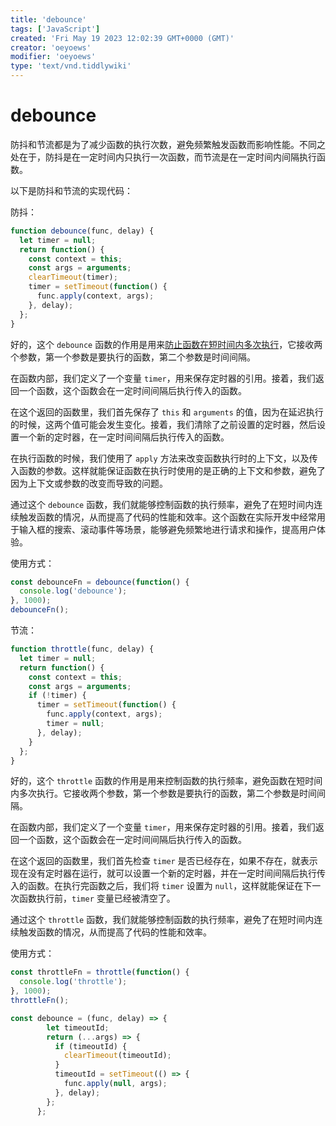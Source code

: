 ```yaml
---
title: 'debounce'
tags: ['JavaScript']
created: 'Fri May 19 2023 12:02:39 GMT+0000 (GMT)'
creator: 'oeyoews'
modifier: 'oeyoews'
type: 'text/vnd.tiddlywiki'
---
```


# debounce

防抖和节流都是为了减少函数的执行次数，避免频繁触发函数而影响性能。不同之处在于，防抖是在一定时间内只执行一次函数，而节流是在一定时间内间隔执行函数。

以下是防抖和节流的实现代码：

防抖：

```javascript
function debounce(func, delay) {
  let timer = null;
  return function() {
    const context = this;
    const args = arguments;
    clearTimeout(timer);
    timer = setTimeout(function() {
      func.apply(context, args);
    }, delay);
  };
}
```

好的，这个 `debounce` 函数的作用是用来<u>防止函数在短时间内多次执行</u>，它接收两个参数，第一个参数是要执行的函数，第二个参数是时间间隔。

在函数内部，我们定义了一个变量 `timer`，用来保存定时器的引用。接着，我们返回一个函数，这个函数会在一定时间间隔后执行传入的函数。

在这个返回的函数里，我们首先保存了 `this` 和 `arguments` 的值，因为在延迟执行的时候，这两个值可能会发生变化。接着，我们清除了之前设置的定时器，然后设置一个新的定时器，在一定时间间隔后执行传入的函数。

在执行函数的时候，我们使用了 `apply` 方法来改变函数执行时的上下文，以及传入函数的参数。这样就能保证函数在执行时使用的是正确的上下文和参数，避免了因为上下文或参数的改变而导致的问题。

通过这个 `debounce` 函数，我们就能够控制函数的执行频率，避免了在短时间内连续触发函数的情况，从而提高了代码的性能和效率。这个函数在实际开发中经常用于输入框的搜索、滚动事件等场景，能够避免频繁地进行请求和操作，提高用户体验。

使用方式：

```javascript
const debounceFn = debounce(function() {
  console.log('debounce');
}, 1000);
debounceFn();
```

节流：

```javascript
function throttle(func, delay) {
  let timer = null;
  return function() {
    const context = this;
    const args = arguments;
    if (!timer) {
      timer = setTimeout(function() {
        func.apply(context, args);
        timer = null;
      }, delay);
    }
  };
}
```

好的，这个 `throttle` 函数的作用是用来控制函数的执行频率，避免函数在短时间内多次执行。它接收两个参数，第一个参数是要执行的函数，第二个参数是时间间隔。

在函数内部，我们定义了一个变量 `timer`，用来保存定时器的引用。接着，我们返回一个函数，这个函数会在一定时间间隔后执行传入的函数。

在这个返回的函数里，我们首先检查 `timer` 是否已经存在，如果不存在，就表示现在没有定时器在运行，就可以设置一个新的定时器，并在一定时间间隔后执行传入的函数。在执行完函数之后，我们将 `timer` 设置为 `null`，这样就能保证在下一次函数执行前，`timer` 变量已经被清空了。

通过这个 `throttle` 函数，我们就能够控制函数的执行频率，避免了在短时间内连续触发函数的情况，从而提高了代码的性能和效率。

使用方式：

```javascript
const throttleFn = throttle(function() {
  console.log('throttle');
}, 1000);
throttleFn();
```

```js
const debounce = (func, delay) => {
        let timeoutId;
        return (...args) => {
          if (timeoutId) {
            clearTimeout(timeoutId);
          }
          timeoutId = setTimeout(() => {
            func.apply(null, args);
          }, delay);
        };
      };
```
